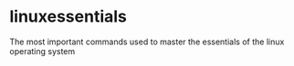 # linuxessentials
The most important commands used to master the essentials of the linux operating system
